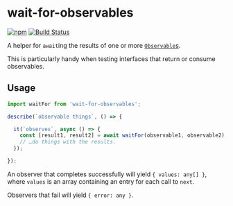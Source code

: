 # wait-for-observables

[![npm](https://img.shields.io/npm/v/wait-for-observables.svg)](https://www.npmjs.com/package/wait-for-observables)
[![Build Status](https://img.shields.io/circleci/project/github/convoyinc/wait-for-observables/master.svg)](https://circleci.com/gh/convoyinc/workflows/wait-for-observables)

A helper for `await`ing the results of one or more [`Observable`s](https://github.com/tc39/proposal-observable).

This is particularly handy when testing interfaces that return or consume observables.

## Usage

```ts
import waitFor from 'wait-for-observables';

describe(`observable things`, () => {

  it(`observes`, async () => {
    const [result1, result2] = await waitFor(observable1, observable2);
    // …do things with the results.
  });

});
```

An observer that completes successfully will yield `{ values: any[] }`, where `values` is an array containing an entry for each call to `next`.

Observers that fail will yield `{ error: any }`.
